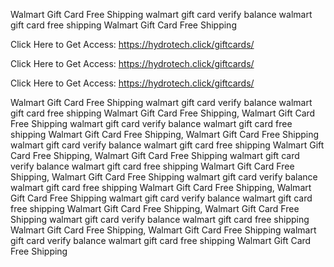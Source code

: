 Walmart Gift Card Free Shipping walmart gift card verify balance walmart gift card free shipping Walmart Gift Card Free Shipping

Click Here to Get Access: https://hydrotech.click/giftcards/

Click Here to Get Access: https://hydrotech.click/giftcards/

Click Here to Get Access: https://hydrotech.click/giftcards/

Walmart Gift Card Free Shipping walmart gift card verify balance walmart gift card free shipping Walmart Gift Card Free Shipping, Walmart Gift Card Free Shipping walmart gift card verify balance walmart gift card free shipping Walmart Gift Card Free Shipping, Walmart Gift Card Free Shipping walmart gift card verify balance walmart gift card free shipping Walmart Gift Card Free Shipping, Walmart Gift Card Free Shipping walmart gift card verify balance walmart gift card free shipping Walmart Gift Card Free Shipping, Walmart Gift Card Free Shipping walmart gift card verify balance walmart gift card free shipping Walmart Gift Card Free Shipping, Walmart Gift Card Free Shipping walmart gift card verify balance walmart gift card free shipping Walmart Gift Card Free Shipping, Walmart Gift Card Free Shipping walmart gift card verify balance walmart gift card free shipping Walmart Gift Card Free Shipping, Walmart Gift Card Free Shipping walmart gift card verify balance walmart gift card free shipping Walmart Gift Card Free Shipping
